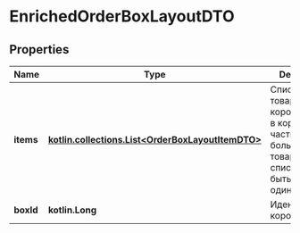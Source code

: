 
# EnrichedOrderBoxLayoutDTO

## Properties
| Name | Type | Description | Notes |
| ------------ | ------------- | ------------- | ------------- |
| **items** | [**kotlin.collections.List&lt;OrderBoxLayoutItemDTO&gt;**](OrderBoxLayoutItemDTO.md) | Список товаров в коробке.  Если в коробке едет часть большого товара, в списке может быть только один пункт.  |  |
| **boxId** | **kotlin.Long** | Идентификатор коробки. |  [optional] |



